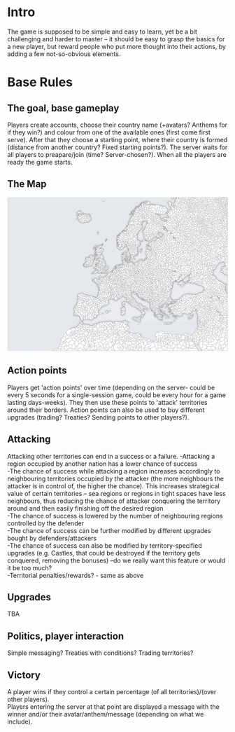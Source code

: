 # Intro
The game is supposed to be simple and easy to learn, yet be a bit challenging
and harder to
master – it should be easy to grasp the basics for a new player, but reward
people who put more
thought into their actions, by adding a few not-so-obvious elements.
# Base Rules
## The goal, base gameplay
Players create accounts, choose their country name (+avatars? Anthems for if
they win?) and
colour from one of the available ones (first come first serve). After that they
choose a starting point,
where their country is formed (distance from another country? Fixed starting
points?). The server
waits for all players to preapare/join (time? Server-chosen?). When all the
players are ready the
game starts.

## The Map
![Image of map](map_example_blank.png)

## Action points
Players get 'action points' over time (depending on the server- could be every 5
seconds for
a single-session game, could be every hour for a game lasting days-weeks). They
then use these
points to 'attack' territories around their borders. Action points can also be
used to buy different
upgrades (trading? Treaties? Sending points to other players?).

## Attacking
Attacking other territories can end in a success or a failure.
-Attacking a region occupied by another nation has a lower chance of success  
-The chance of success while attacking a region increases accordingly to
 neighbouring territories
 occupied by the attacker (the more neighbours the attacker is in control of,
 the higher the chance).
 This increases strategical value of certain territories – sea regions or
 regions in tight spaces have
 less neighbours, thus reducing the chance of attacker conquering the territory
 around and then easily
 finishing off the desired region  
 -The chance of success is lowered by the number of neighbouring regions
 controlled by the
 defender  
 -The chance of success can be further modified by different upgrades bought by
 defenders/attackers  
 -The chance of success can also be modified by territory-specified upgrades
 (e.g. Castles, that could
 be destroyed if the territory gets conquered, removing the bonuses) –do we
 really want this feature
 or would it be too much?  
 -Territorial penalties/rewards? - same as above  
 
## Upgrades
TBA
 
## Politics, player interaction
Simple messaging? Treaties with conditions? Trading territories?
 
## Victory
A player wins if they control a certain percentage (of all territories)/(over
other players).  
Players entering the server at that point are displayed a message with the
winner and/or their
avatar/anthem/message (depending on what we include).
